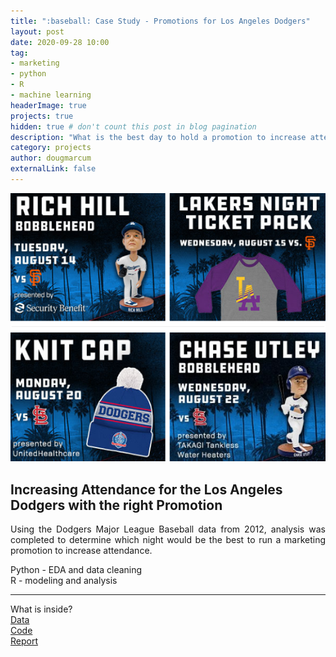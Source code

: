 ```yaml
---
title: ":baseball: Case Study - Promotions for Los Angeles Dodgers"
layout: post
date: 2020-09-28 10:00
tag: 
- marketing
- python
- R
- machine learning
headerImage: true
projects: true
hidden: true # don't count this post in blog pagination
description: "What is the best day to hold a promotion to increase attendance for the Los Angeles Dodgers?"
category: projects
author: dougmarcum
externalLink: false
---
```


![Screenshot](/assets/images/dodgers_marketing.png)

## Increasing Attendance for the Los Angeles Dodgers with the right Promotion  

<p align="justify">Using the Dodgers Major League Baseball data from 2012, analysis was completed to determine which night would be the best to run a marketing promotion to increase attendance.</p>    

Python - EDA and data cleaning  
R - modeling and analysis  

---

What is inside?  
[Data](https://github.com/MarcumDoug/Case_Study_Marketing_Promotion/tree/main/Data)  
[Code](https://github.com/MarcumDoug/Case_Study_Marketing_Promotion/tree/main/Code)   
[Report](https://github.com/MarcumDoug/Case_Study_Marketing_Promotion/tree/main/Report)
